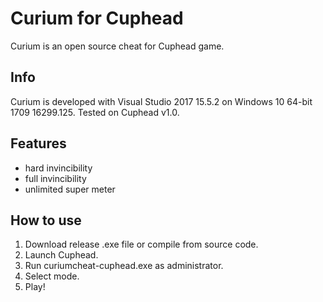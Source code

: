 # Curium for Cuphead
Curium is an open source cheat for Cuphead game.
## Info
Curium is developed with Visual Studio 2017 15.5.2 on Windows 10 64-bit 1709 16299.125.
Tested on Cuphead v1.0.
## Features
- hard invincibility
- full invincibility
- unlimited super meter
## How to use
1. Download release .exe file or compile from source code.
1. Launch Cuphead.
1. Run curiumcheat-cuphead.exe as administrator.
1. Select mode.
1. Play!
